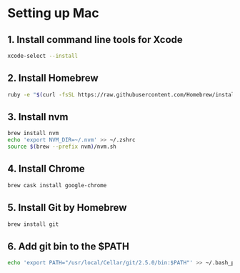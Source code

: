 # Setting up Mac
## 1. Install command line tools for Xcode
```zsh
xcode-select --install
```

## 2. Install Homebrew
```zsh
ruby -e "$(curl -fsSL https://raw.githubusercontent.com/Homebrew/install/master/install)"
```

## 3. Install nvm
```zsh
brew install nvm
echo 'export NVM_DIR=~/.nvm' >> ~/.zshrc
source $(brew --prefix nvm)/nvm.sh
```

## 4. Install Chrome
```zsh
brew cask install google-chrome
```

## 5. Install Git by Homebrew
```zsh
brew install git
```

## 6. Add git bin to the $PATH
```zsh
echo 'export PATH="/usr/local/Cellar/git/2.5.0/bin:$PATH"' >> ~/.bash_profile
```
